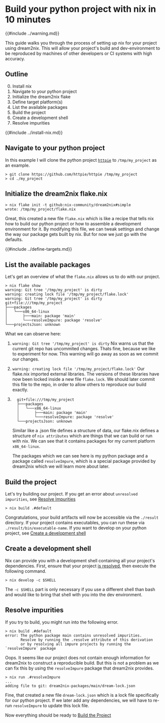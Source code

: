# Build your python project with nix in 10 minutes

{{#include ../warning.md}}

This guide walks you through the process of setting up nix for your project using dream2nix. This will allow your project's build and dev-environment to be reproduced by machines of other developers or CI systems with high accuracy.

## Outline

0. Install nix
1. Navigate to your python project
2. Initialize the dream2nix flake
3. Define target platform(s)
4. List the available packages
5. Build the project
6. Create a development shell
7. Resolve impurities

{{#include ../install-nix.md}}

## Navigate to your python project
In this example I will clone the python project [`httpie`](https://github.com/httpie/httpie) to `/tmp/my_project` as an example.
```command
> git clone https://github.com/httpie/httpie /tmp/my_project
> cd ./my_project
```

## Initialize the dream2nix flake.nix
```command
> nix flake init -t github:nix-community/dream2nix#simple
wrote: /tmp/my_project/flake.nix
```
Great, this created a new file `flake.nix` which is like a recipe that tells nix how to build our python project or how to assemble a development environment for it.
By modifying this file, we can tweak settings and change the way our package gets built by nix. But for now we just go with the defaults.

{{#include ../define-targets.md}}

## List the available packages
Let's get an overview of what the `flake.nix` allows us to do with our project.
```command
> nix flake show
warning: Git tree '/tmp/my_project' is dirty
warning: creating lock file '/tmp/my_project/flake.lock'
warning: Git tree '/tmp/my_project' is dirty
git+file:///tmp/my_project
├───packages
│   └───x86_64-linux
│       ├───main: package 'main'
│       └───resolveImpure: package 'resolve'
└───projectsJson: unknown
```

What we can observe here:
1. ```warning: Git tree '/tmp/my_project' is dirty```
Nix warns us that the current git repo has uncommited changes. Thats fine, because we like to experiment for now. This warning will go away as soon as we commit our changes.
1. `warning: creating lock file '/tmp/my_project/flake.lock'`
Our flake.nix imported external libraries. The versions of these libraries have now been locked inside a new file `flake.lock`. We should later commit this file to the repo, in order to allow others to reproduce our build exactly.
1.
    ```
      git+file:///tmp/my_project
      ├───packages
      │   └───x86_64-linux
      │       ├───main: package 'main'
      │       └───resolveImpure: package 'resolve'
      └───projectsJson: unknown
    ```
    Similar like a .json file defines a structure of data, our flake.nix defines a structure of `nix attributes` which are things that we can build or run with nix.
    We can see that it contains packages for my current platform `x86_64-linux`.

    The packages which we can see here is my python package and a package called `resolveImpure`, which is a special package provided by dream2nix which we will learn more about later.

## Build the project
Let's try building our project.
If you get an error about `unresolved impurities`, see [Resolve Impurities](#resolve-impurities)
```command
> nix build .#default
```
Congratulations, your build artifacts will now be accessible via the `./result` directory. If your project contains executables, you can run these via `./result/bin/executable-name`.
If you want to develop on your python project, see [Create a development shell](#create-a-development-shell)

## Create a development shell
Nix can provide you with a development shell containing all your project's dependencies.
First, ensure that your project [is resolved](#resolve-impurities), then execute the following command.
```command
> nix develop -c $SHELL
```
The `-c $SHELL` part is only necessary if you use a different shell than bash and would like to bring that shell with you into the dev environment.

## Resolve impurities
If you try to build, you might run into the following error.
```command
> nix build .#default
error: The python package main contains unresolved impurities.
       Resolve by running the .resolve attribute of this derivation
       or by resolving all impure projects by running the `resolveImpure` package
```
Oops. It seems like our project does not contain enough information for dream2nix to construct a reproducible build. But this is not a problem as we can fix this by using the `resolveImpure` package that dream2nix provides.
```command
> nix run .#resolveImpure
...
adding file to git: dream2nix-packages/main/dream-lock.json
```
Fine, that created a new file `dream-lock.json` which is a lock file specifically for our python project. If we later add any dependencies, we will have to re-run `resolveImpure` to update this lock file.

Now everything should be ready to [Build the Project](#build-the-project)
